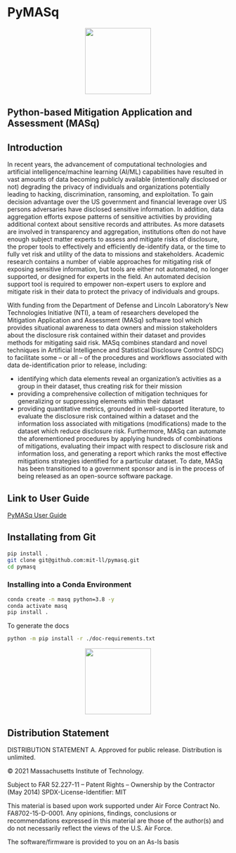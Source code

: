 # PyMASq

<p align="center">
    <img src="./assets/images/masq_logo_light.svg" width="150px"/>
</p>

## Python-based Mitigation Application and Assessment (MASq)

## Introduction

In recent years, the advancement of computational technologies and artificial intelligence/machine learning (AI/ML) capabilities have resulted in vast amounts of data becoming publicly available (intentionally disclosed or not) degrading the privacy of individuals and organizations potentially leading to hacking, discrimination, ransoming, and exploitation.  To gain decision advantage over the US government and financial leverage over US persons adversaries have disclosed sensitive information. In addition, data aggregation efforts expose patterns of sensitive activities by providing additional context about sensitive records and attributes.  As more datasets are involved in transparency and aggregation, institutions often do not have enough subject matter experts to assess and mitigate risks of disclosure, the proper tools to effectively and efficiently de-identify data, or the time to fully vet risk and utility of the data to missions and stakeholders. Academic research contains a number of viable approaches for mitigating risk of exposing sensitive information, but tools are either not automated, no longer supported, or designed for experts in the field.  An automated decision support tool is required to empower non-expert users to explore and mitigate risk in their data to protect the privacy of individuals and groups.

With funding from the Department of Defense and Lincoln Laboratory’s New Technologies Initiative (NTI), a team of researchers developed the Mitigation Application and Assessment (MASq) software tool which provides situational awareness to data owners and mission stakeholders about the disclosure risk contained within their dataset and provides methods for mitigating said risk. MASq combines standard and novel techniques in Artificial Intelligence and Statistical Disclosure Control (SDC) to facilitate some – or all – of the procedures and workflows associated with data de-identification prior to release, including:

* identifying which data elements reveal an organization’s activities as a group in their dataset, thus creating risk for their mission
* providing a comprehensive collection of mitigation techniques for generalizing or suppressing elements within their dataset
* providing quantitative metrics, grounded in well-supported literature, to evaluate the disclosure risk contained within a dataset and the information loss associated with mitigations (modifications) made to the dataset which reduce disclosure risk.
Furthermore, MASq can automate the aforementioned procedures by applying hundreds of combinations of mitigations, evaluating their impact with respect to disclosure risk and information loss, and generating a report which ranks the most effective mitigations strategies identified for a particular dataset. To date, MASq has been transitioned to a government sponsor and is in the process of being released as an open-source software package.

## Link to User Guide

[PyMASq User Guide](https://github.com/mit-ll/pymasq/wiki)

## Installating from Git

```sh
pip install .
git clone git@github.com:mit-ll/pymasq.git
cd pymasq
```

### Installing into a Conda Environment

```sh
conda create -n masq python=3.8 -y
conda activate masq
pip install .
```

To generate the docs

```bash
python -m pip install -r ./doc-requirements.txt
```

<p align="center">
    <img src="./assets/images/Lincoln_Lab_icon.png" width="150px"/>
</p>

## Distribution Statement

DISTRIBUTION STATEMENT A. Approved for public release. Distribution is unlimited.

© 2021 Massachusetts Institute of Technology.

Subject to FAR 52.227-11 – Patent Rights – Ownership by the Contractor (May 2014)
    SPDX-License-Identifier: MIT

This material is based upon work supported under Air Force Contract No. FA8702-15-D-0001. Any opinions, findings, conclusions or recommendations expressed in this material are those of the author(s) and do not necessarily reflect the views of the U.S. Air Force.

The software/firmware is provided to you on an As-Is basis
